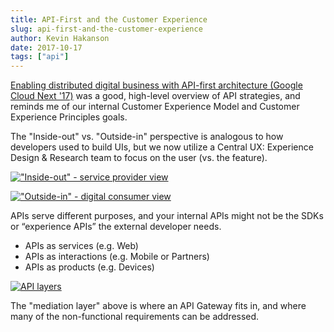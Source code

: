 ```yaml
---
title: API-First and the Customer Experience
slug: api-first-and-the-customer-experience
author: Kevin Hakanson
date: 2017-10-17
tags: ["api"]
---
```

[Enabling distributed digital business with API-first architecture (Google Cloud Next '17)](https://www.youtube.com/watch?v=9SmXhbgYmbU) was a good, high-level overview of API strategies, and reminds me of our internal Customer Experience Model and Customer Experience Principles goals.

The "Inside-out" vs. "Outside-in" perspective is analogous to how developers used to build UIs, but we now utilize a Central UX: Experience Design & Research team to focus on the user (vs. the feature).

[!["Inside-out" - service provider view](images/pastedImage_2.png)](images/pastedImage_2.png)

[!["Outside-in" - digital consumer view](images/pastedImage_3.png)](imagespastedImage_3.png)

APIs serve different purposes, and your internal APIs might not be the SDKs or “experience APIs” the external developer needs.

* APIs as services (e.g. Web)
* APIs as interactions (e.g. Mobile or Partners)
* APIs as products (e.g. Devices)

[![API layers](images/pastedImage_6.png)](images/pastedImage_6.png)

The "mediation layer" above is where an API Gateway fits in, and where many of the non-functional requirements can be addressed.